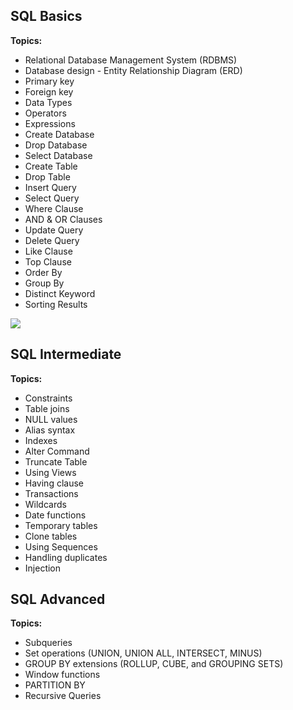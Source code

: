 ## SQL Basics
**Topics:**

- Relational Database Management System (RDBMS)
- Database design - Entity Relationship Diagram (ERD)
- Primary key
- Foreign key
- Data Types
- Operators
- Expressions
- Create Database
- Drop Database
- Select Database
- Create Table
- Drop Table
- Insert Query
- Select Query
- Where Clause
- AND & OR Clauses
- Update Query
- Delete Query
- Like Clause
- Top Clause
- Order By
- Group By
- Distinct Keyword
- Sorting Results

![](http://telegra.ph//file/e19aa9922ce46ee5787cd.jpg)


[//]: # ([Image]&#40;http://telegra.ph//file/e19aa9922ce46ee5787cd.jpg&#41;)

## SQL Intermediate

**Topics:**

- Constraints
- Table joins
- NULL values
- Alias syntax
- Indexes
- Alter Command
- Truncate Table
- Using Views
- Having clause
- Transactions
- Wildcards
- Date functions
- Temporary tables
- Clone tables
- Using Sequences
- Handling duplicates
- Injection


## SQL Advanced

**Topics:**

- Subqueries
- Set operations (UNION, UNION ALL, INTERSECT, MINUS)
- GROUP BY extensions (ROLLUP, CUBE, and GROUPING SETS)
- Window functions
- PARTITION BY
- Recursive Queries
